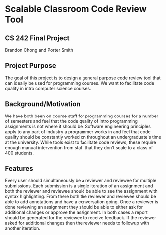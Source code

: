 # Scalable Classroom Code Review Tool

## CS 242 Final Project
Brandon Chong and Porter Smith

## Project Purpose
The goal of this project is to design a general purpose code review tool that can ideally be used for programming courses. We want to facilitate code quality in intro computer science courses.

## Background/Motivation
We have both been on course staff for programming courses for a number of semesters and feel that the code quality of intro programming assignments is not where it should be. Software engineering principles apply to any part of industry a programmer works in and feel that code quality should be constantly worked on throughout an undergraduate's time at the university. While tools exist to facilitate code reviews, these require enough manual intervention from staff that they don’t scale to a class of 400 students.

## Features
Every user should simultaneously be a reviewer and reviewee for multiple submissions. Each submission is a single iteration of an assignment and both the reviewer and reviewee should be able to see the assignment with syntax highlighting. From there both the reviewer and reviewee should be able to add annotations and have a conversation going. Once a reviewer is done reviewing an assignment they should be able to either ask for additional changes or approve the assignment. In both cases a report should be generated for the reviewee to receive feedback. If the reviewer asked for additional changes then the reviewer needs to followup with another iteration.
